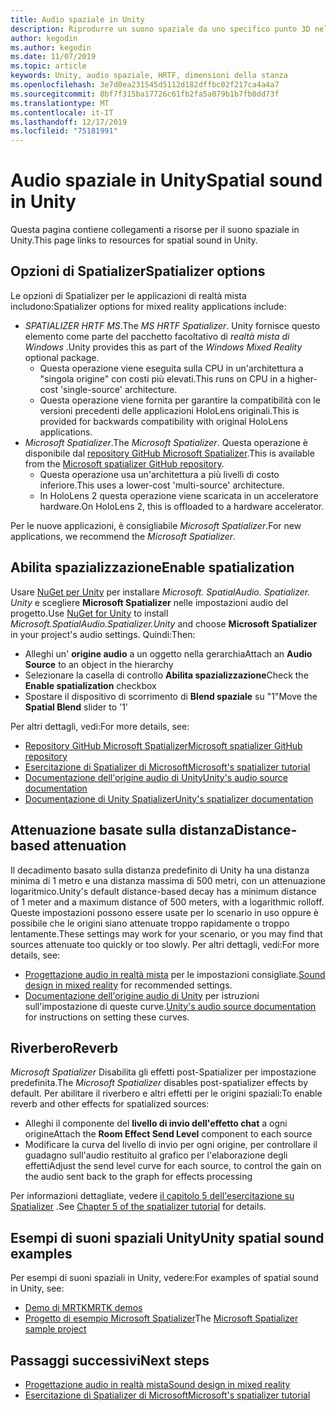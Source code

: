 ```yaml
---
title: Audio spaziale in Unity
description: Riprodurre un suono spaziale da uno specifico punto 3D nella scena Unity.
author: kegodin
ms.author: kegodin
ms.date: 11/07/2019
ms.topic: article
keywords: Unity, audio spaziale, HRTF, dimensioni della stanza
ms.openlocfilehash: 3e7d0ea231545d5112d182dffbc02f217ca4a4a7
ms.sourcegitcommit: 8bf7f315ba17726c61fb2fa5a079b1b7fb0dd73f
ms.translationtype: MT
ms.contentlocale: it-IT
ms.lasthandoff: 12/17/2019
ms.locfileid: "75181991"
---
```

# <a name="spatial-sound-in-unity"></a><span data-ttu-id="952c4-104">Audio spaziale in Unity</span><span class="sxs-lookup"><span data-stu-id="952c4-104">Spatial sound in Unity</span></span>

<span data-ttu-id="952c4-105">Questa pagina contiene collegamenti a risorse per il suono spaziale in Unity.</span><span class="sxs-lookup"><span data-stu-id="952c4-105">This page links to resources for spatial sound in Unity.</span></span>

## <a name="spatializer-options"></a><span data-ttu-id="952c4-106">Opzioni di Spatializer</span><span class="sxs-lookup"><span data-stu-id="952c4-106">Spatializer options</span></span>
<span data-ttu-id="952c4-107">Le opzioni di Spatializer per le applicazioni di realtà mista includono:</span><span class="sxs-lookup"><span data-stu-id="952c4-107">Spatializer options for mixed reality applications include:</span></span>
* <span data-ttu-id="952c4-108">*SPATIALIZER HRTF MS*.</span><span class="sxs-lookup"><span data-stu-id="952c4-108">The *MS HRTF Spatializer*.</span></span> <span data-ttu-id="952c4-109">Unity fornisce questo elemento come parte del pacchetto facoltativo di *realtà mista di Windows* .</span><span class="sxs-lookup"><span data-stu-id="952c4-109">Unity provides this as part of the *Windows Mixed Reality* optional package.</span></span>
  * <span data-ttu-id="952c4-110">Questa operazione viene eseguita sulla CPU in un'architettura a "singola origine" con costi più elevati.</span><span class="sxs-lookup"><span data-stu-id="952c4-110">This runs on CPU in a higher-cost 'single-source' architecture.</span></span>
  * <span data-ttu-id="952c4-111">Questa operazione viene fornita per garantire la compatibilità con le versioni precedenti delle applicazioni HoloLens originali.</span><span class="sxs-lookup"><span data-stu-id="952c4-111">This is provided for backwards compatibility with original HoloLens applications.</span></span>
* <span data-ttu-id="952c4-112">*Microsoft Spatializer*.</span><span class="sxs-lookup"><span data-stu-id="952c4-112">The *Microsoft Spatializer*.</span></span> <span data-ttu-id="952c4-113">Questa operazione è disponibile dal [repository GitHub Microsoft Spatializer](https://github.com/microsoft/spatialaudio-unity).</span><span class="sxs-lookup"><span data-stu-id="952c4-113">This is available from the [Microsoft spatializer GitHub repository](https://github.com/microsoft/spatialaudio-unity).</span></span>
  * <span data-ttu-id="952c4-114">Questa operazione usa un'architettura a più livelli di costo inferiore.</span><span class="sxs-lookup"><span data-stu-id="952c4-114">This uses a lower-cost 'multi-source' architecture.</span></span>
  * <span data-ttu-id="952c4-115">In HoloLens 2 questa operazione viene scaricata in un acceleratore hardware.</span><span class="sxs-lookup"><span data-stu-id="952c4-115">On HoloLens 2, this is offloaded to a hardware accelerator.</span></span>

<span data-ttu-id="952c4-116">Per le nuove applicazioni, è consigliabile *Microsoft Spatializer*.</span><span class="sxs-lookup"><span data-stu-id="952c4-116">For new applications, we recommend the *Microsoft Spatializer*.</span></span>

## <a name="enable-spatialization"></a><span data-ttu-id="952c4-117">Abilita spazializzazione</span><span class="sxs-lookup"><span data-stu-id="952c4-117">Enable spatialization</span></span>

<span data-ttu-id="952c4-118">Usare [NuGet per Unity](https://github.com/GlitchEnzo/NuGetForUnity/releases/latest) per installare _Microsoft. SpatialAudio. Spatializer. Unity_ e scegliere **Microsoft Spatializer** nelle impostazioni audio del progetto.</span><span class="sxs-lookup"><span data-stu-id="952c4-118">Use [NuGet for Unity](https://github.com/GlitchEnzo/NuGetForUnity/releases/latest) to install _Microsoft.SpatialAudio.Spatializer.Unity_ and choose **Microsoft Spatializer** in your project's audio settings.</span></span> <span data-ttu-id="952c4-119">Quindi:</span><span class="sxs-lookup"><span data-stu-id="952c4-119">Then:</span></span>
* <span data-ttu-id="952c4-120">Alleghi un' **origine audio** a un oggetto nella gerarchia</span><span class="sxs-lookup"><span data-stu-id="952c4-120">Attach an **Audio Source** to an object in the hierarchy</span></span>
* <span data-ttu-id="952c4-121">Selezionare la casella di controllo **Abilita spazializzazione**</span><span class="sxs-lookup"><span data-stu-id="952c4-121">Check the **Enable spatialization** checkbox</span></span>
* <span data-ttu-id="952c4-122">Spostare il dispositivo di scorrimento di **Blend spaziale** su "1"</span><span class="sxs-lookup"><span data-stu-id="952c4-122">Move the **Spatial Blend** slider to '1'</span></span>

<span data-ttu-id="952c4-123">Per altri dettagli, vedi:</span><span class="sxs-lookup"><span data-stu-id="952c4-123">For more details, see:</span></span>
* [<span data-ttu-id="952c4-124">Repository GitHub Microsoft Spatializer</span><span class="sxs-lookup"><span data-stu-id="952c4-124">Microsoft spatializer GitHub repository</span></span>](https://github.com/microsoft/spatialaudio-unity)
* [<span data-ttu-id="952c4-125">Esercitazione di Spatializer di Microsoft</span><span class="sxs-lookup"><span data-stu-id="952c4-125">Microsoft's spatializer tutorial</span></span>](unity-spatial-audio-ch1.md)
* [<span data-ttu-id="952c4-126">Documentazione dell'origine audio di Unity</span><span class="sxs-lookup"><span data-stu-id="952c4-126">Unity's audio source documentation</span></span>](https://docs.unity3d.com/2019.3/Documentation/Manual/class-AudioSource.html)
* [<span data-ttu-id="952c4-127">Documentazione di Unity Spatializer</span><span class="sxs-lookup"><span data-stu-id="952c4-127">Unity's spatializer documentation</span></span>](https://docs.unity3d.com/Manual/VRAudioSpatializer.html)

## <a name="distance-based-attenuation"></a><span data-ttu-id="952c4-128">Attenuazione basate sulla distanza</span><span class="sxs-lookup"><span data-stu-id="952c4-128">Distance-based attenuation</span></span>
<span data-ttu-id="952c4-129">Il decadimento basato sulla distanza predefinito di Unity ha una distanza minima di 1 metro e una distanza massima di 500 metri, con un attenuazione logaritmico.</span><span class="sxs-lookup"><span data-stu-id="952c4-129">Unity's default distance-based decay has a minimum distance of 1 meter and a maximum distance of 500 meters, with a logarithmic rolloff.</span></span> <span data-ttu-id="952c4-130">Queste impostazioni possono essere usate per lo scenario in uso oppure è possibile che le origini siano attenuate troppo rapidamente o troppo lentamente.</span><span class="sxs-lookup"><span data-stu-id="952c4-130">These settings may work for your scenario, or you may find that sources attenuate too quickly or too slowly.</span></span> <span data-ttu-id="952c4-131">Per altri dettagli, vedi:</span><span class="sxs-lookup"><span data-stu-id="952c4-131">For more details, see:</span></span>
* <span data-ttu-id="952c4-132">[Progettazione audio in realtà mista](spatial-sound-design.md) per le impostazioni consigliate.</span><span class="sxs-lookup"><span data-stu-id="952c4-132">[Sound design in mixed reality](spatial-sound-design.md) for recommended settings.</span></span>
* <span data-ttu-id="952c4-133">[Documentazione dell'origine audio di Unity](https://docs.unity3d.com/2019.3/Documentation/Manual/class-AudioSource.html) per istruzioni sull'impostazione di queste curve.</span><span class="sxs-lookup"><span data-stu-id="952c4-133">[Unity's audio source documentation](https://docs.unity3d.com/2019.3/Documentation/Manual/class-AudioSource.html) for instructions on setting these curves.</span></span>

## <a name="reverb"></a><span data-ttu-id="952c4-134">Riverbero</span><span class="sxs-lookup"><span data-stu-id="952c4-134">Reverb</span></span>
<span data-ttu-id="952c4-135">_Microsoft Spatializer_ Disabilita gli effetti post-Spatializer per impostazione predefinita.</span><span class="sxs-lookup"><span data-stu-id="952c4-135">The _Microsoft Spatializer_ disables post-spatializer effects by default.</span></span> <span data-ttu-id="952c4-136">Per abilitare il riverbero e altri effetti per le origini spaziali:</span><span class="sxs-lookup"><span data-stu-id="952c4-136">To enable reverb and other effects for spatialized sources:</span></span>
* <span data-ttu-id="952c4-137">Alleghi il componente del **livello di invio dell'effetto chat** a ogni origine</span><span class="sxs-lookup"><span data-stu-id="952c4-137">Attach the **Room Effect Send Level** component to each source</span></span>
* <span data-ttu-id="952c4-138">Modificare la curva del livello di invio per ogni origine, per controllare il guadagno sull'audio restituito al grafico per l'elaborazione degli effetti</span><span class="sxs-lookup"><span data-stu-id="952c4-138">Adjust the send level curve for each source, to control the gain on the audio sent back to the graph for effects processing</span></span>

<span data-ttu-id="952c4-139">Per informazioni dettagliate, vedere [il capitolo 5 dell'esercitazione su Spatializer](unity-spatial-audio-ch5.md) .</span><span class="sxs-lookup"><span data-stu-id="952c4-139">See [Chapter 5 of the spatializer tutorial](unity-spatial-audio-ch5.md) for details.</span></span>

## <a name="unity-spatial-sound-examples"></a><span data-ttu-id="952c4-140">Esempi di suoni spaziali Unity</span><span class="sxs-lookup"><span data-stu-id="952c4-140">Unity spatial sound examples</span></span>
<span data-ttu-id="952c4-141">Per esempi di suoni spaziali in Unity, vedere:</span><span class="sxs-lookup"><span data-stu-id="952c4-141">For examples of spatial sound in Unity, see:</span></span>
* [<span data-ttu-id="952c4-142">Demo di MRTK</span><span class="sxs-lookup"><span data-stu-id="952c4-142">MRTK demos</span></span>](https://github.com/microsoft/MixedRealityToolkit-Unity/tree/mrtk_release/Assets/MixedRealityToolkit.Examples/Demos/Audio)
* <span data-ttu-id="952c4-143">[Progetto di esempio Microsoft Spatializer](https://github.com/microsoft/spatialaudio-unity/tree/master/Samples/MicrosoftSpatializerSample)</span><span class="sxs-lookup"><span data-stu-id="952c4-143">The [Microsoft Spatializer sample project](https://github.com/microsoft/spatialaudio-unity/tree/master/Samples/MicrosoftSpatializerSample)</span></span>

## <a name="next-steps"></a><span data-ttu-id="952c4-144">Passaggi successivi</span><span class="sxs-lookup"><span data-stu-id="952c4-144">Next steps</span></span>
* [<span data-ttu-id="952c4-145">Progettazione audio in realtà mista</span><span class="sxs-lookup"><span data-stu-id="952c4-145">Sound design in mixed reality</span></span>](spatial-sound-design.md)
* [<span data-ttu-id="952c4-146">Esercitazione di Spatializer di Microsoft</span><span class="sxs-lookup"><span data-stu-id="952c4-146">Microsoft's spatializer tutorial</span></span>](unity-spatial-audio-ch1.md)

